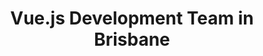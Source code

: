 ---
title: Vue.js Development Team in Brisbane
permalink: /landings/locations/brisbane/developer/vue-js
technology: Vue.js
location: Brisbane
---